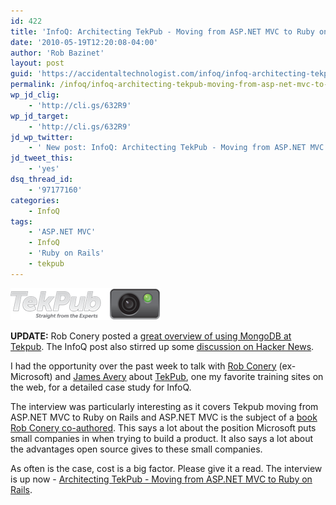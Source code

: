 ```yaml
---
id: 422
title: 'InfoQ: Architecting TekPub - Moving from ASP.NET MVC to Ruby on Rails'
date: '2010-05-19T12:20:08-04:00'
author: 'Rob Bazinet'
layout: post
guid: 'https://accidentaltechnologist.com/infoq/infoq-architecting-tekpub-moving-from-asp-net-mvc-to-ruby-on-rails/'
permalink: /infoq/infoq-architecting-tekpub-moving-from-asp-net-mvc-to-ruby-on-rails/
wp_jd_clig:
    - 'http://cli.gs/632R9'
wp_jd_target:
    - 'http://cli.gs/632R9'
jd_wp_twitter:
    - ' New post: InfoQ: Architecting TekPub - Moving from ASP.NET MVC to Ruby on Rails http://cli.gs/632R9'
jd_tweet_this:
    - 'yes'
dsq_thread_id:
    - '97177160'
categories:
    - InfoQ
tags:
    - 'ASP.NET MVC'
    - InfoQ
    - 'Ruby on Rails'
    - tekpub
---
```


 [![TekPub_logo](/assets/img/2010/05/TekPub_logo_thumb.png "TekPub_logo")](/assets/img/2010/05/TekPub_logo1.png)

**UPDATE:** Rob Conery posted a [great overview of using MongoDB at Tekpub](http://blog.wekeroad.com/2010/05/19/no-sql-in-the-wild). The InfoQ post also stirred up some [discussion on Hacker News](http://news.ycombinator.com/item?id=1362169).

I had the opportunity over the past week to talk with [Rob Conery](http://blog.wekeroad.com/) (ex-Microsoft) and [James Avery](http://averyblog.com/) about [TekPub](http://tekpub.com/), one my favorite training sites on the web, for a detailed case study for InfoQ.

The interview was particularly interesting as it covers Tekpub moving from ASP.NET MVC to Ruby on Rails and ASP.NET MVC is the subject of a [book Rob Conery co-authored](http://www.amazon.com/Professional-ASP-NET-MVC-Wrox-Programmer/dp/0470384611/ref=sr_1_2?ie=UTF8&s=books&qid=1274236324&sr=8-2). This says a lot about the position Microsoft puts small companies in when trying to build a product. It also says a lot about the advantages open source gives to these small companies.

As often is the case, cost is a big factor. Please give it a read. The interview is up now - [Architecting TekPub - Moving from ASP.NET MVC to Ruby on Rails](http://www.infoq.com/articles/architecting-tekpub).